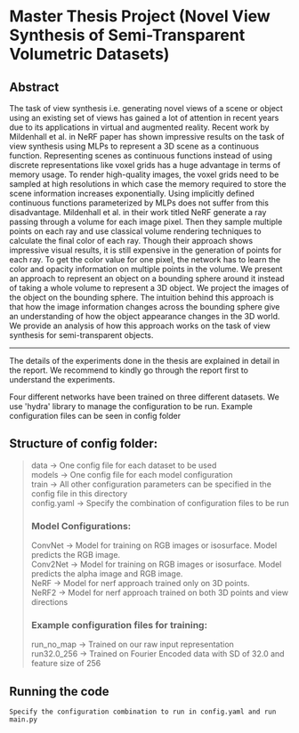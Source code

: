 # Master Thesis Project (Novel View Synthesis of Semi-Transparent Volumetric Datasets)

## Abstract

The task of view synthesis i.e. generating novel views of a scene or object using an existing set of views has gained a lot of attention in recent years due to its applications in virtual and augmented reality. Recent work by Mildenhall et al. in NeRF paper has shown impressive results on the task of view synthesis using MLPs to represent a 3D scene as a continuous function. Representing scenes as continuous functions instead of using discrete representations like voxel grids has a huge advantage in terms of memory usage. To render high-quality images, the voxel grids need to be sampled at high resolutions in which case the memory required to store the scene information increases exponentially. Using implicitly defined continuous functions parameterized by MLPs does not suffer from this disadvantage. Mildenhall et al. in their work titled NeRF generate a ray passing through a volume for each image pixel. Then they sample multiple points on each ray and use classical volume rendering techniques to calculate the final color of each ray. Though their approach shows impressive visual results, it is still expensive in the generation of points for each ray. To get the color value for one pixel, the network has to learn the color and opacity information on multiple points in the volume. We present an approach to represent an object on a bounding sphere around it instead of taking a whole volume to represent a 3D object. We project the images of the object on the bounding sphere. The intuition behind this approach is that how the image information changes across the bounding sphere give an understanding of how the object appearance changes in the 3D world. We provide an analysis of how this approach works on the task of view synthesis for semi-transparent objects. 

--------------------

The details of the experiments done in the thesis are explained in detail in the report.
We recommend to kindly go through the report first to understand the experiments.

Four different networks have been trained on three different datasets. We use 'hydra' library
to manage the configuration to be run. Example configuration files can be seen in config folder

## Structure of config folder:

> data -> One config file for each dataset to be used  
> models -> One config file for each model configuration  
> train -> All other configuration parameters can be specified in the config file in this directory  
> config.yaml -> Specify the combination of configuration files to be run  
> ### Model Configurations:
> ConvNet -> Model for training on RGB images or isosurface. Model predicts the RGB image.  
> Conv2Net -> Model for training on RGB images or isosurface. Model predicts the alpha image and RGB image.  
> NeRF -> Model for nerf approach trained only on 3D points.  
> NeRF2 -> Model for nerf approach trained on both 3D points and view directions  
> ### Example configuration files for training:
> run_no_map -> Trained on our raw input representation  
> run32.0_256 -> Trained on Fourier Encoded data with SD of 32.0 and feature size of 256  

## Running the code

    Specify the configuration combination to run in config.yaml and run main.py
